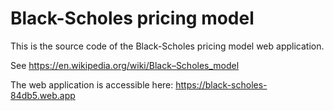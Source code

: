 # Black-Scholes pricing model

This is the source code of the Black-Scholes pricing model web application.

See https://en.wikipedia.org/wiki/Black–Scholes_model

The web application is accessible here: https://black-scholes-84db5.web.app
